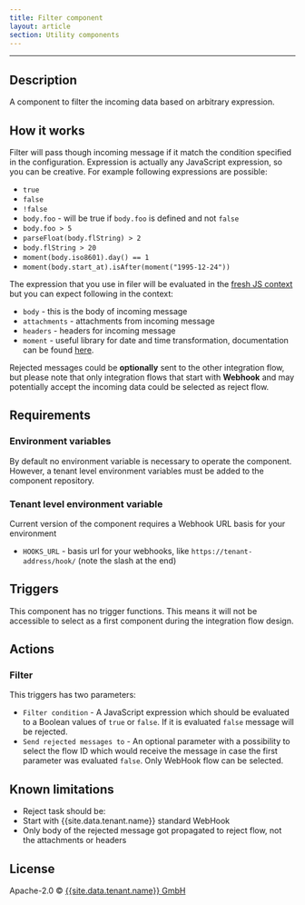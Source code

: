 ```yaml
---
title: Filter component
layout: article
section: Utility components
---
```

---
## Description

A component to filter the incoming data based on arbitrary expression.

## How it works

Filter will pass though incoming message if it match the condition specified in
the configuration. Expression is actually any JavaScript expression, so you can
be creative. For example following expressions are possible:

*   `true`
*   `false`
*   `!false`
*   `body.foo` - will be true if `body.foo` is defined and not `false`
*   `body.foo > 5`
*   `parseFloat(body.flString) > 2`
*   `body.flString > 20`
*   `moment(body.iso8601).day() == 1`
*   `moment(body.start_at).isAfter(moment("1995-12-24"))`

The expression that you use in filer will be evaluated in the
[fresh JS context](https://nodejs.org/api/vm.html#vm_script_runinnewcontext_sandbox_options)
but you can expect following in the context:

*   `body` - this is the body of incoming message
*   `attachments` - attachments from incoming message
*   `headers` - headers for incoming message
*   `moment` - useful library for date and time transformation, documentation can be found [here](https://momentjs.com/).

Rejected messages could be **optionally** sent to the other integration flow,
but please note that only integration flows that start with **Webhook** and may
potentially accept the incoming data could be selected as reject flow.

## Requirements

### Environment variables

By default no environment variable is necessary to operate the component. However,
a tenant level environment variables must be added to the component repository.

### Tenant level environment variable

Current version of the component requires a Webhook URL basis for your environment

*  `HOOKS_URL` - basis url for your webhooks, like `https://tenant-address/hook/` (note the slash at the end)

## Triggers

This component has no trigger functions. This means it will not be accessible to
select as a first component during the integration flow design.

## Actions

### Filter

This triggers has two parameters:

*   `Filter condition` - A JavaScript expression which should be evaluated to a Boolean values of `true` or `false`. If it is evaluated `false` message will be rejected.
*   `Send rejected messages to` - An optional parameter with a possibility to select the flow ID which would receive the message in case the first parameter was evaluated `false`. Only WebHook flow can be selected.

## Known limitations

*   Reject task should be:
*   Start with {{site.data.tenant.name}} standard WebHook
*   Only body of the rejected message got propagated to reject flow, not the attachments or headers


## License

Apache-2.0 © [{{site.data.tenant.name}} GmbH](https://www.{{site.data.tenant.name}})
